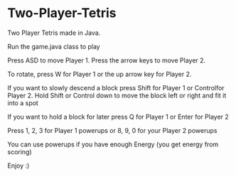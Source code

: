# Two-Player-Tetris
Two Player Tetris made in Java.

Run the game.java class to play

Press ASD to move Player 1. Press the arrow keys to move Player 2.

To rotate, press W for Player 1 or the up arrow key for Player 2.

If you want to slowly descend a block press Shift for Player 1 or Controlfor Player 2. Hold Shift or Control down to move the block left or right and fit it into a spot

If you want to hold a block for later press Q for Player 1 or Enter for Player 2

Press 1, 2, 3 for Player 1 powerups or 8, 9, 0 for your Player 2 powerups

You can use powerups if you have enough Energy (you get energy from scoring)

Enjoy :)
